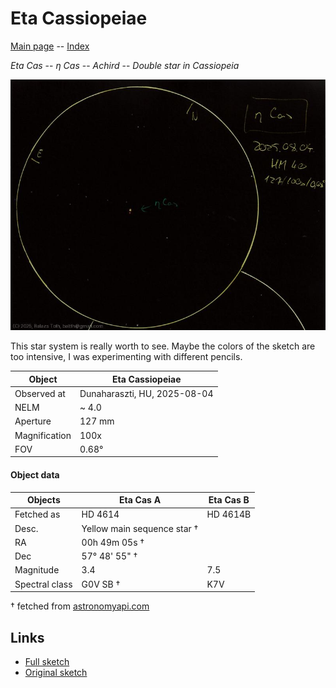 # Eta Cassiopeiae

[Main page](../index.md) -- [Index](../pages/obj_index.md)

_Eta Cas_ -- _η Cas_ -- _Achird_ -- _Double star in Cassiopeia_  

![Eta Cassiopeiae](../img/eta-cas-20250804.jpg)

This star system is really worth to see.
Maybe the colors of the sketch are too intensive,
I was experimenting with different pencils.

Object | Eta Cassiopeiae
-|-
Observed at | Dunaharaszti, HU, 2025-08-04
NELM | ~ 4.0
Aperture | 127 mm
Magnification | 100x
FOV | 0.68°


#### Object data

Objects | Eta Cas A | Eta Cas B
-|-|-
Fetched as | HD 4614 | HD 4614B
Desc. | Yellow main sequence star † | 
RA | 00h 49m 05s † | 
Dec | 57° 48' 55" † | 
Magnitude | 3.4 | 7.5
Spectral class | G0V SB † | K7V

† fetched from [astronomyapi.com](http://astronomyapi.com)

## Links

- [Full sketch](../img/eta-cas-70-oph-20250804.jpg)
- [Original sketch](../scan/20250804.jpg)
